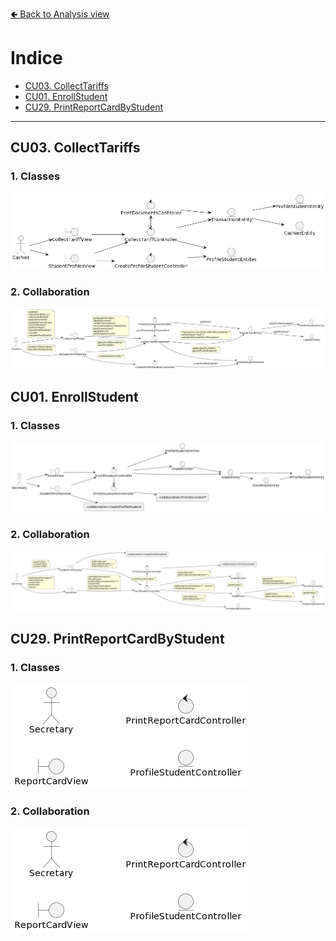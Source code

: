 [🢀 Back to Analysis view](./analysis-view.md)

# Indice
- [CU03. CollectTariffs](#cu03)
- [CU01. EnrollStudent](#cu01)
- [CU29. PrintReportCardByStudent](#cu29)

---


## CU03. CollectTariffs <a id="cu03"></a>

### 1. Classes

![](../out/DesignView/AnalysisView/UseCaseAnalysis/CU03.CollectTariffs/Classes.CU03.Analysis.png)

### 2. Collaboration

![](../out/DesignView/AnalysisView/UseCaseAnalysis/CU03.CollectTariffs/Collaboration.CU03.Analysis.png)



## CU01. EnrollStudent <a id="cu01"></a>

### 1. Classes

![](../out/DesignView/AnalysisView/UseCaseAnalysis/CU01.EnrollStudent/Classes.CU01.Analysis.png)

### 2. Collaboration

![](../out/DesignView/AnalysisView/UseCaseAnalysis/CU01.EnrollStudent/Collaboration.CU01.Analysis.png)



## CU29. PrintReportCardByStudent <a id="cu29"></a>

### 1. Classes

![](../out/DesignView/AnalysisView/UseCaseAnalysis/CU29.PrintReportCardByStudent/Classes.CU29.Analysis.png)

### 2. Collaboration

![](../out/DesignView/AnalysisView/UseCaseAnalysis/CU29.PrintReportCardByStudent/Collaboration.CU29.Analysis.png)